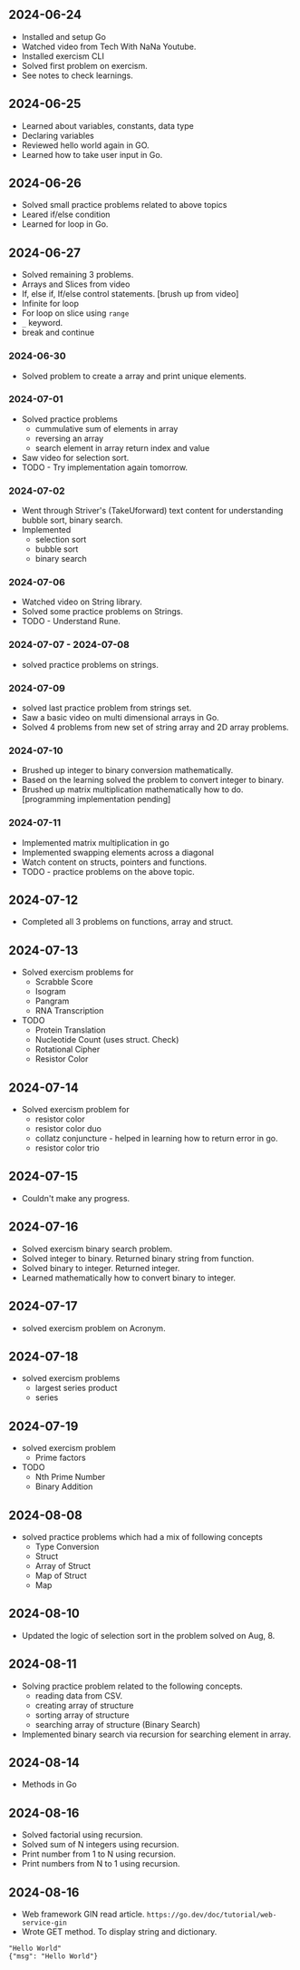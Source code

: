 ## 2024-06-24

- Installed and setup Go
- Watched video from Tech With NaNa Youtube. 
- Installed exercism CLI
- Solved first problem on exercism.
- See notes to check learnings.

## 2024-06-25

- Learned about variables, constants, data type
- Declaring variables
- Reviewed hello world again in GO.
- Learned how to take user input in Go. 

## 2024-06-26

- Solved small practice problems related to
above topics
- Leared if/else condition
- Learned for loop in Go. 

## 2024-06-27

- Solved remaining 3 problems.
- Arrays and Slices from video 
- If, else if, If/else control statements. [brush up from video]
- Infinite for loop
- For loop on slice using `range`
- `_` keyword.
- break and continue

### 2024-06-30

- Solved problem to create a array and print unique elements.

### 2024-07-01

- Solved practice problems
    - cummulative sum of elements in array
    - reversing an array
    - search element in array return index and value
- Saw video for selection sort. 
- TODO - Try implementation again tomorrow. 

### 2024-07-02

- Went through Striver's (TakeUforward) text content
for understanding bubble sort, binary search.
- Implemented
    - selection sort
    - bubble sort
    - binary search

### 2024-07-06

- Watched video on String library.
- Solved some practice problems on Strings.
- TODO - Understand Rune.

### 2024-07-07 - 2024-07-08

- solved practice problems on strings.

### 2024-07-09

- solved last practice problem from strings set.
- Saw a basic video on multi dimensional arrays in Go.
- Solved 4 problems from new set of string array and 2D array problems.

### 2024-07-10

- Brushed up integer to binary conversion mathematically. 
- Based on the learning solved the problem to 
convert integer to binary.
- Brushed up matrix multiplication mathematically
how to do. [programming implementation pending]

### 2024-07-11

- Implemented matrix multiplication in go
- Implemented swapping elements across a diagonal
- Watch content on structs, pointers and functions.
- TODO - practice problems on the above topic.

## 2024-07-12

- Completed all 3 problems on functions, array and struct. 

## 2024-07-13

- Solved exercism problems for
    - Scrabble Score
    - Isogram
    - Pangram
    - RNA Transcription
- TODO 
    - Protein Translation
    - Nucleotide Count (uses struct. Check)
    - Rotational Cipher
    - Resistor Color 

## 2024-07-14

- Solved exercism problem for 
    - resistor color
    - resistor color duo
    - collatz conjuncture - helped in learning how to return error in go.
    - resistor color trio 

## 2024-07-15

- Couldn't make any progress. 

## 2024-07-16

- Solved exercism binary search problem.
- Solved integer to binary. Returned binary string from function.
- Solved binary to integer. Returned integer.
- Learned mathematically how to convert binary to integer.

## 2024-07-17

- solved exercism problem on Acronym. 

## 2024-07-18

- solved exercism problems
    - largest series product
    - series
    
## 2024-07-19

- solved exercism problem
    - Prime factors
- TODO
    - Nth Prime Number
    - Binary Addition

## 2024-08-08

- solved practice problems which had a mix of following concepts
    - Type Conversion
    - Struct
    - Array of Struct
    - Map of Struct
    - Map

## 2024-08-10

- Updated the logic of selection sort in the problem solved on Aug, 8.

## 2024-08-11

- Solving practice problem related to the following concepts.
    - reading data from CSV.
    - creating array of structure
    - sorting array of structure 
    - searching array of structure (Binary Search)
- Implemented binary search via recursion for searching
element in array.

## 2024-08-14

- Methods in Go

## 2024-08-16

- Solved factorial using recursion. 
- Solved sum of N integers using recursion.
- Print number from 1 to N using recursion.
- Print numbers from N to 1 using recursion.

## 2024-08-16

- Web framework GIN read article.
`https://go.dev/doc/tutorial/web-service-gin`
- Wrote GET method. To display string and dictionary.
```
"Hello World"
{"msg": "Hello World"}
```